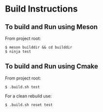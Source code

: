 # Build Instructions

## To build and Run using Meson

From project root:
```
$ meson builddir && cd builddir
$ ninja test
```

## To build and Run using Cmake

From project root:
```
$ .build.sh test
```

For a clean rebuild use:
```
$ .build.sh reset test
```

